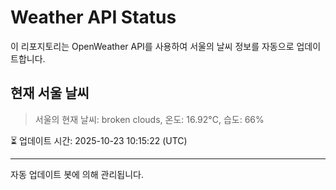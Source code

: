 
# Weather API Status

이 리포지토리는 OpenWeather API를 사용하여 서울의 날씨 정보를 자동으로 업데이트합니다.

## 현재 서울 날씨
> 서울의 현재 날씨: broken clouds, 온도: 16.92°C, 습도: 66%

⏳ 업데이트 시간: 2025-10-23 10:15:22 (UTC)

---
자동 업데이트 봇에 의해 관리됩니다.
